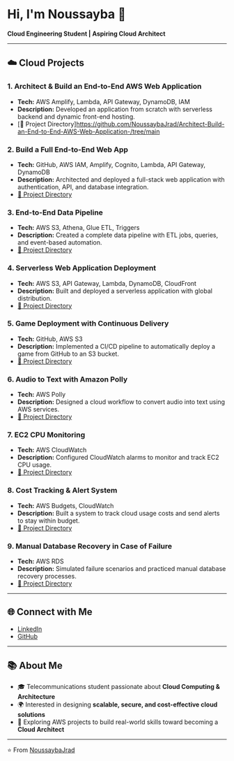 # Hi, I'm Noussayba 👋  
**Cloud Engineering Student | Aspiring Cloud Architect**

---

## ☁️ Cloud Projects  

### 1. Architect & Build an End-to-End AWS Web Application  
- **Tech:** AWS Amplify, Lambda, API Gateway, DynamoDB, IAM  
- **Description:** Developed an application from scratch with serverless backend and dynamic front-end hosting.  
- [🔗 Project Directory]https://github.com/NoussaybaJrad/Architect-Build-an-End-to-End-AWS-Web-Application-/tree/main

### 2. Build a Full End-to-End Web App  
- **Tech:** GitHub, AWS IAM, Amplify, Cognito, Lambda, API Gateway, DynamoDB  
- **Description:** Architected and deployed a full-stack web application with authentication, API, and database integration.  
- [🔗 Project Directory](https://github.com/NoussaybaJrad/full-end-to-end-webapp)

### 3. End-to-End Data Pipeline  
- **Tech:** AWS S3, Athena, Glue ETL, Triggers  
- **Description:** Created a complete data pipeline with ETL jobs, queries, and event-based automation.  
- [🔗 Project Directory](https://github.com/NoussaybaJrad/End-to-End-Data-Pipeline/tree/main)

### 4. Serverless Web Application Deployment  
- **Tech:** AWS S3, API Gateway, Lambda, DynamoDB, CloudFront  
- **Description:** Built and deployed a serverless application with global distribution.  
- [🔗 Project Directory](https://github.com/NoussaybaJrad/serverless-webapp)

### 5. Game Deployment with Continuous Delivery  
- **Tech:** GitHub, AWS S3  
- **Description:** Implemented a CI/CD pipeline to automatically deploy a game from GitHub to an S3 bucket.  
- [🔗 Project Directory](https://github.com/NoussaybaJrad/game-cicd-s3)

### 6. Audio to Text with Amazon Polly  
- **Tech:** AWS Polly  
- **Description:** Designed a cloud workflow to convert audio into text using AWS services.  
- [🔗 Project Directory](https://github.com/NoussaybaJrad/aws-audio-to-text)

### 7. EC2 CPU Monitoring  
- **Tech:** AWS CloudWatch  
- **Description:** Configured CloudWatch alarms to monitor and track EC2 CPU usage.  
- [🔗 Project Directory](https://github.com/NoussaybaJrad/ec2-cpu-monitoring)

### 8. Cost Tracking & Alert System  
- **Tech:** AWS Budgets, CloudWatch  
- **Description:** Built a system to track cloud usage costs and send alerts to stay within budget.  
- [🔗 Project Directory](https://github.com/NoussaybaJrad/cost-tracking-alerts)

### 9. Manual Database Recovery in Case of Failure  
- **Tech:** AWS RDS  
- **Description:** Simulated failure scenarios and practiced manual database recovery processes.  
- [🔗 Project Directory](https://github.com/NoussaybaJrad/db-recovery)

---

## 🌐 Connect with Me
- [LinkedIn](https://www.linkedin.com/in/noussayba-jrad-257514241/)  
- [GitHub](https://github.com/NoussaybaJrad)

---

## 📚 About Me  
- 🎓 Telecommunications student passionate about **Cloud Computing & Architecture**  
- 🌍 Interested in designing **scalable, secure, and cost-effective cloud solutions**  
- 🚀 Exploring AWS projects to build real-world skills toward becoming a **Cloud Architect**  

---
⭐️ From [NoussaybaJrad](https://github.com/NoussaybaJrad)
